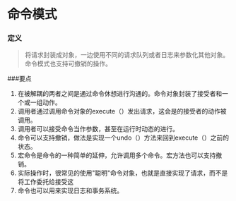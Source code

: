 命令模式
===

### 定义
> 将请求封装成对象，一边使用不同的请求队列或者日志来参数化其他对象。命令模式也支持可撤销的操作。
>
>





###要点

1. 在被解耦的两者之间是通过命令休想进行沟通的。命令对象封装了接受者和一个或一组动作。
2. 调用者通过调用命令对象的execute（）发出请求，这会是的接受者的动作被调用。
3. 调用者可以接受命令当作参数，甚至在运行时动态的进行。
4. 命令可以支持撤销，做法是实现一个undo（）方法来回到execute（）之前的状态。
5. 宏命令是命令的一种简单的延伸，允许调用多个命令。宏方法也可以支持撤销。
6. 实际操作时，很常见的使用"聪明"命令对象，也就是直接实现了请求，而不是将工作委托给接受这
7. 命令也可以用来实现日志和事务系统。